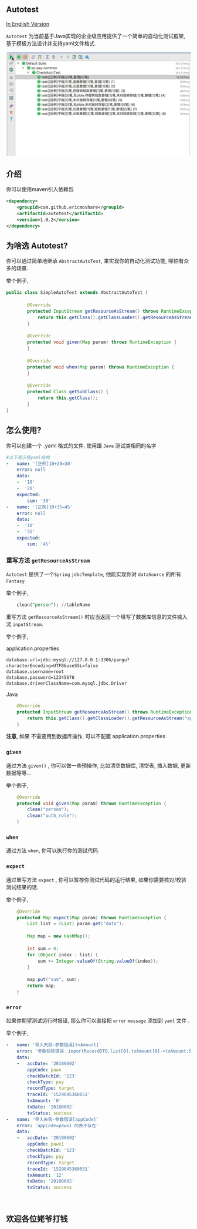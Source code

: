 Autotest
-----

[In English Version](README.md)

`Autotest` 为当前基于Java实现的企业级应用提供了一个简单的自动化测试框架, 基于模板方法设计并支持yaml文件格式.

<p align="center"><img src="https://github.com/ericmoshare/autotest/blob/master/src/main/resources/screenshots/demo.gif?raw=true"></p>


## 介绍

你可以使用maven引入依赖包

```xml
<dependency>
    <groupId>com.github.ericmoshare</groupId>
    <artifactId>autotest</artifactId>
    <version>1.0.2</version>
</dependency>

```

## 为啥选 Autotest?

你可以通过简单地继承 `AbstractAutoTest`, 来实现你的自动化测试功能, 哪怕有众多的场景.

举个例子, 

```java
public class SimpleAutoTest extends AbstractAutoTest {
    
        @Override
        protected InputStream getResourceAsStream() throws RuntimeException {
            return this.getClass().getClassLoader().getResourceAsStream("application.properties");
        }
    
        @Override
        protected void given(Map param) throws RuntimeException {
        }
    
        @Override
        protected void when(Map param) throws RuntimeException {
        }
   
        @Override
        protected Class getSubClass() {
            return this.getClass();
        }
}
```


## 怎么使用?

你可以创建一个 .yaml 格式的文件, 使用跟 `Java` 测试类相同的名字

```yaml
#以下是示例yaml结构
-   name: '[正例]10+20=30'
    error: null
    data:
    -  '10'
    -  '20'
    expected:
        sum: '30'
-   name: '[正例]10+35=45'
    error: null
    data:
    -  '10'
    -  '35'
    expected:
        sum: '45'


```


### 重写方法 `getResourceAsStream`

`Autotest` 提供了一个`Spring` `jdbcTemplate`, 他能实现你对 `dataSource` 的所有 `Fantasy`

举个例子, 

```sql
    clean("person"); //tableName
```

重写方法 `getResourceAsStream()` 时应当返回一个填写了数据库信息的文件输入流 `inputStream`.

举个例子, 

application.properties
```properties
database.url=jdbc:mysql://127.0.0.1:3306/pangu?characterEncoding=UTF8&useSSL=false
database.username=root
database.password=12345678
database.driverClassName=com.mysql.jdbc.Driver
```

Java

```java
    @Override
    protected InputStream getResourceAsStream() throws RuntimeException {
        return this.getClass().getClassLoader().getResourceAsStream("application.properties");
    }

```

**注意**, 如果 不需要用到数据库操作, 可以不配置 application.properties


### `given`

通过方法 `given()` , 你可以做一些预操作, 比如清空数据库, 清空表, 插入数据, 更新数据等等...

举个例子, 

```java
    @Override
    protected void given(Map param) throws RuntimeException {
        clean("person");
        clean("auth_role");
    }

```


### `when`

通过方法 `when`, 你可以执行你的测试代码.


### `expect`
通过重写方法  `expect` , 你可以暂存你测试代码的运行结果, 如果你需要核对/校验测试结果的话.

举个例子, 

```java
    @Override
    protected Map expect(Map param) throws RuntimeException {
        List list = (List) param.get("data");

        Map map = new HashMap();

        int sum = 0;
        for (Object index : list) {
            sum += Integer.valueOf(String.valueOf(index));
        }

        map.put("sum", sum);
        return map;
    }

```


### `error`

如果你期望测试运行时报错, 那么你可以直接把 `error` `message` 添加到 `yaml` 文件 .

举个例子, 

```yaml
-   name: '导入失败-参数错误[txAmount]'
    error: '参数校验错误：importRecordDTO.list[0].txAmount[0]->txAmount:应该大于等于1;'
    data:
    -   accDate: '20180602'
        appCode: pawx
        checkBatchId: '123'
        checkType: pay
        recordType: target
        traceId: '1529045360051'
        txAmount: '0'
        txDate: '20180602'
        txStatus: success
-   name: '导入失败-参数错误[appCode]'
    error: 'appCode=pawx1 的表不存在'
    data:
    -   accDate: '20180602'
        appCode: pawx1
        checkBatchId: '123'
        checkType: pay
        recordType: target
        traceId: '1529045360051'
        txAmount: '12'
        txDate: '20180602'
        txStatus: success

```



<br/>


## 欢迎各位姥爷打钱


